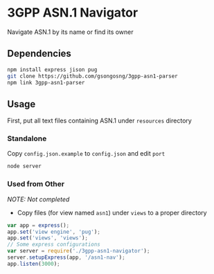 # 3GPP ASN.1 Navigator

Navigate ASN.1 by its name or find its owner

## Dependencies

```sh
npm install express jison pug
git clone https://github.com/gsongosng/3gpp-asn1-parser
npm link 3gpp-asn1-parser
```

## Usage

First, put all text files containing ASN.1 under `resources` directory

### Standalone

Copy `config.json.example` to `config.json` and edit `port`

```sh
node server
```

### Used from Other

*NOTE: Not completed*

- Copy files (for view named `asn1`) under `views` to a proper directory

```js
var app = express();
app.set('view engine', 'pug');
app.set('views', 'views');
// Some express configurations
var server = require('./3gpp-asn1-navigator');
server.setupExpress(app, '/asn1-nav');
app.listen(3000);
```
